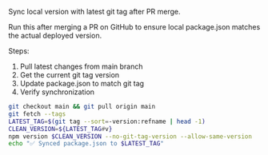 Sync local version with latest git tag after PR merge.

Run this after merging a PR on GitHub to ensure local package.json matches the actual deployed version.

Steps:

1. Pull latest changes from main branch
2. Get the current git tag version  
3. Update package.json to match git tag
4. Verify synchronization

```bash
git checkout main && git pull origin main
git fetch --tags
LATEST_TAG=$(git tag --sort=-version:refname | head -1)
CLEAN_VERSION=${LATEST_TAG#v}
npm version $CLEAN_VERSION --no-git-tag-version --allow-same-version
echo "✅ Synced package.json to $LATEST_TAG"
